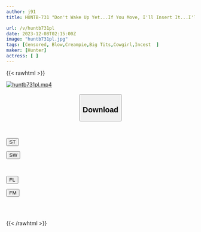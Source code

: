 ```yaml
---
author: j91
title: HUNTB-731 "Don't Wake Up Yet...If You Move, I'll Insert It...I'll Just Rub It..." The Big-breasted Sister Can't Stand Her Morning Erection And Rubs Herself Just As If She's About To Insert It Even If She Moves A Little!

url: /v/huntb731pl
date: 2023-12-08T02:15:00Z
image: "huntb731pl.jpg"
tags: [Censored, Blow,Creampie,Big Tits,Cowgirl,Incest	]
maker: [Hunter]
actress: [ ]
---
```



{{< rawhtml >}}

<div class="video" data-videoid="RL8O8XQdM4UdWm8">
    <a href="javascript:;">
        <img src="/v/huntb731pl/huntb731pl.jpg" width="WIDTH" height="HEIGHT" alt="huntb731pl.mp4" loading="lazy">
    </a>
</div>

<script type="text/javascript" src="https://j91.asia/asset/on-demand-st.js"></script>

<br>
  <link rel="stylesheet" href="https://j91.asia/asset/bs5.css">
  
  <center>
  <button class="btn btn-primary" type="button" data-bs-toggle="collapse" data-bs-target=".multi-collapse" aria-expanded="false" aria-controls="multiCollapseExample1 multiCollapseExample2"><h2>Download</h2></button></center>
</p>
<div class="row">
  <div class="col">
    <div class="collapse multi-collapse" id="multiCollapseExample1">
      <div class="card card-body">
	      	      <br>
<div class="buttons">  
<p><a href="https://streamtape.to/v/RL8O8XQdM4UdWm8" target="_blank"><button class="btn-hover color-3"><i class="fa fa-download"></i> ST</button></a></p>
<p><a href="https://flaswish.com/j9vrj17e278c" target="_blank"><button class="btn-hover color-2"><i class="fa fa-download"></i> SW</button></a></p></div>
    </div>
  </div>
</div>
  <div class="col">
    <div class="collapse multi-collapse" id="multiCollapseExample2">
      <div class="card card-body">
	      <br>
<div class="buttons">
<p><a href="javascript:;" target="_blank"><button class="btn-hover color-9"><i class="fa fa-download"></i> FL</button></a></p>
<p><a href="javascript:;" target="_blank"><button class="btn-hover color-8"><i class="fa fa-download"></i> FM</button></a></p></div>
<br><br>
      </div>
    </div>
  </div>
</div>

{{< /rawhtml >}}